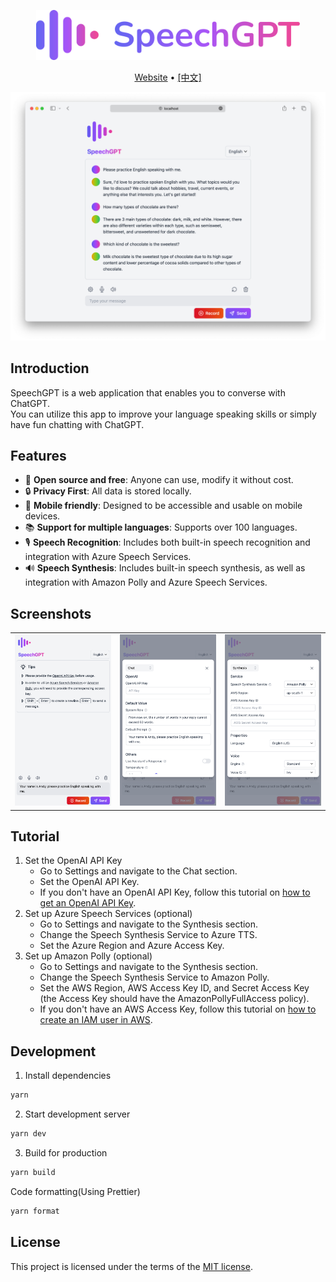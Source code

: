 <p align="center">
  <a href="https://speechgpt.app"><img height="80px" src="./assets/speechgpt-icon-text.svg" alt="SpeechGPT" /></a>
</p>

<p align="center">
  <a href="https://speechgpt.app/">Website</a> •
  <a href="https://github.com/hahahumble/speechgpt/blob/main/docs/README.zh.md">[中文]</a>
</p>

<p align="center">
  <img src="./assets/demo-en.png" alt="SpeechGPT Website Demo" width="900" />
</p>

## Introduction
SpeechGPT is a web application that enables you to converse with ChatGPT.</br>
You can utilize this app to improve your language speaking skills or simply have fun chatting with ChatGPT.

## Features
- 📖 **Open source and free**: Anyone can use, modify it without cost.
- 🔒 **Privacy First**: All data is stored locally.
- 📱 **Mobile friendly**: Designed to be accessible and usable on mobile devices.
- 📚 **Support for multiple languages**: Supports over 100 languages.
- 🎙 **Speech Recognition**: Includes both built-in speech recognition and integration with Azure Speech Services.
- 🔊 **Speech Synthesis**: Includes built-in speech synthesis, as well as integration with Amazon Polly and Azure Speech Services.

## Screenshots
<table>
  <tr>
    <td><img src="./assets/screenshots/screenshot-1-en.png" width="360px" alt="Screenshot 1"></td>
    <td><img src="./assets/screenshots/screenshot-2-en.png" width="360px" alt="Screenshot 2"></td>
    <td><img src="./assets/screenshots/screenshot-3-en.png" width="360px" alt="Screenshot 3"></td>
  </tr>
</table>

## Tutorial
1. Set the OpenAI API Key <br/>
    - Go to Settings and navigate to the Chat section.
    - Set the OpenAI API Key.
    - If you don't have an OpenAI API Key, follow this tutorial on [how to get an OpenAI API Key](https://www.windowscentral.com/software-apps/how-to-get-an-openai-api-key).
2. Set up Azure Speech Services (optional)
    - Go to Settings and navigate to the Synthesis section.
    - Change the Speech Synthesis Service to Azure TTS.
    - Set the Azure Region and Azure Access Key.
3. Set up Amazon Polly (optional)
    - Go to Settings and navigate to the Synthesis section.
    - Change the Speech Synthesis Service to Amazon Polly.
    - Set the AWS Region, AWS Access Key ID, and Secret Access Key (the Access Key should have the AmazonPollyFullAccess policy).
    - If you don't have an AWS Access Key, follow this tutorial on [how to create an IAM user in AWS](https://www.techtarget.com/searchcloudcomputing/tutorial/Step-by-step-guide-on-how-to-create-an-IAM-user-in-AWS).

## Development
1. Install dependencies
```bash
yarn
```

2. Start development server
```bash
yarn dev
```

3. Build for production
```bash
yarn build
```

Code formatting(Using Prettier)
```bash
yarn format
```

## License
This project is licensed under the terms of the [MIT license](/LICENSE).
